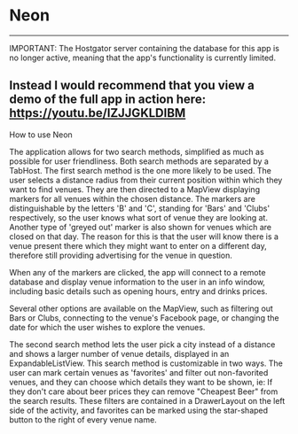 # Neon
--------------------------------------------------------------------------------------------------------------------------------------
IMPORTANT: The Hostgator server containing the database for this app is no longer active, meaning that the app's functionality is currently limited.

Instead I would recommend that you view a demo of the full app in action here: https://youtu.be/lZJJGKLDIBM
--------------------------------------------------------------------------------------------------------------------------------------
How to use Neon

The application allows for two search methods, simplified as much as possible for user friendliness. Both search methods are separated by a TabHost. The first search method is the one more likely to be used. The user selects a distance radius from their current position within which they want to find venues. They are then directed to a MapView displaying markers for all venues within the chosen distance. The markers are distinguishable by the letters 'B' and 'C', standing for 'Bars' and 'Clubs' respectively, so the user knows what sort of venue they are looking at. Another type of 'greyed out' marker is also shown for venues which are closed on that day. The reason for this is that the user will know there is a venue present there which they might want to enter on a different day, therefore still providing advertising for the venue in question.

When any of the markers are clicked, the app will connect to a remote database and display venue information to the user in an info window, including basic details such as opening hours, entry and drinks prices.

Several other options are available on the MapView, such as filtering out Bars or Clubs, connecting to the venue's Facebook page, or changing the date for which the user wishes to explore the venues.

The second search method lets the user pick a city instead of a distance and shows a larger number of venue details, displayed in an ExpandableListView. This search method is customizable in two ways. The user can mark certain venues as 'favorites' and filter out non-favorited venues, and they can choose which details they want to be shown, ie: If they don't care about beer prices they can remove "Cheapest Beer" from the search results. These filters are contained in a DrawerLayout on the left side of the activity, and favorites can be marked using the star-shaped button to the right of every venue name.
